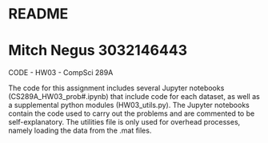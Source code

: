 README
==============================================================================================
Mitch Negus
3032146443
==============================================================================================
CODE - HW03 - CompSci 289A

The code for this assignment includes several Jupyter notebooks (CS289A_HW03_prob#.ipynb) that include code for each dataset, as well as a supplemental python modules (HW03_utils.py). The Jupyter notebooks contain the code used to carry out the problems and are commented to be self-explanatory. The utilities file is only used for overhead processes, namely loading the data from the .mat files.

